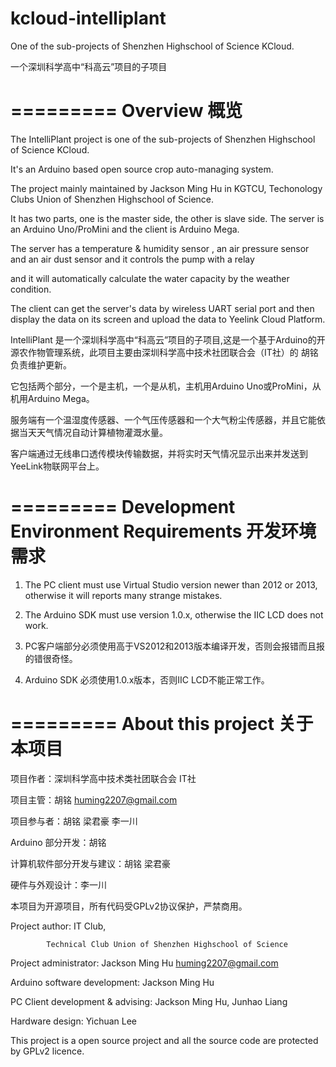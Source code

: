 # kcloud-intelliplant
One of the sub-projects of Shenzhen Highschool of Science KCloud.

一个深圳科学高中“科高云”项目的子项目

=========
Overview 概览
=========
The IntelliPlant project is one of the sub-projects of Shenzhen Highschool of Science KCloud. 

It's an Arduino based open source crop auto-managing system. 

The project mainly maintained by Jackson Ming Hu in KGTCU, Techonology Clubs Union of Shenzhen Highschool of Science.

It has two parts, one is the master side, the other is slave side. The server is an Arduino Uno/ProMini and the client is Arduino Mega.

The server has a temperature & humidity sensor , an air pressure sensor and an air dust sensor and it controls the pump with a relay

and it will automatically calculate the water capacity by the weather condition.

The client can get the server's data by wireless UART serial port and then display the data on its screen and upload the data to Yeelink Cloud Platform.

IntelliPlant 是一个深圳科学高中“科高云”项目的子项目,这是一个基于Arduino的开源农作物管理系统，此项目主要由深圳科学高中技术社团联合会（IT社）的 胡铭 负责维护更新。

它包括两个部分，一个是主机，一个是从机，主机用Arduino Uno或ProMini，从机用Arduino Mega。

服务端有一个温湿度传感器、一个气压传感器和一个大气粉尘传感器，并且它能依据当天天气情况自动计算植物灌溉水量。

客户端通过无线串口透传模块传输数据，并将实时天气情况显示出来并发送到YeeLink物联网平台上。


=========
Development Environment Requirements 开发环境需求
=========

1. The PC client must use Virtual Studio version newer than 2012 or 2013, otherwise it will reports many strange mistakes.

2. The Arduino SDK must use version 1.0.x, otherwise the IIC LCD does not work.

1. PC客户端部分必须使用高于VS2012和2013版本编译开发，否则会报错而且报的错很奇怪。

2. Arduino SDK 必须使用1.0.x版本，否则IIC LCD不能正常工作。

=========
About this project 关于本项目
=========

项目作者：深圳科学高中技术类社团联合会 IT社 

项目主管：胡铭 <huming2207@gmail.com>

项目参与者：胡铭 梁君豪 李一川 


Arduino 部分开发：胡铭

计算机软件部分开发与建议：胡铭 梁君豪

硬件与外观设计：李一川


本项目为开源项目，所有代码受GPLv2协议保护，严禁商用。


Project author: IT Club,

		    Technical Club Union of Shenzhen Highschool of Science

			
Project administrator: Jackson Ming Hu <huming2207@gmail.com>

Arduino software development: Jackson Ming Hu

PC Client development & advising: Jackson Ming Hu, Junhao Liang

Hardware design: Yichuan Lee


This project is a open source project and all the source code are protected by GPLv2 licence.